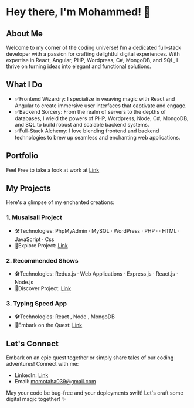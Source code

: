 # Hey there, I'm Mohammed! 👋

## About Me
Welcome to my corner of the coding universe! I'm a dedicated full-stack developer with a passion for crafting delightful digital experiences. With expertise in React, Angular, PHP, Wordpress, C#, MongoDB, and SQL, I thrive on turning ideas into elegant and functional solutions.

## What I Do
- ✅Frontend Wizardry: I specialize in weaving magic with React and Angular to create immersive user interfaces that captivate and engage.
- ✅Backend Sorcery: From the realm of servers to the depths of databases, I wield the powers of PHP, Wordpress, Node, C#, MongoDB, and SQL to build robust and scalable backend systems.
- ✅Full-Stack Alchemy: I love blending frontend and backend technologies to brew up seamless and enchanting web applications.

## Portfolio
Feel Free to take a look at work at [Link](https://leafy-puppy-5316c2.netlify.app)

## My Projects
Here's a glimpse of my enchanted creations:

### 1. Musalsali Project
   - 🛠️Technologies: PhpMyAdmin · MySQL · WordPress · PHP · · HTML · JavaScript · Css
   - 🌟Explore Project: [Link](http://musalsali.byethost9.com)

### 2. Recommended Shows
   - 🛠️Technologies: Redux.js · Web Applications · Express.js · React.js · Node.js
   - 🌟Discover Project: [Link](https://recommended-shows-mt.netlify.app/)

### 3. Typing Speed App
   - 🛠️Technologies: React , Node , MongoDB
   - 🌟Embark on the Quest: [Link](https://typing-speed-mt.netlify.app/)


## Let's Connect
Embark on an epic quest together or simply share tales of our coding adventures! Connect with me:
- LinkedIn: [Link](https://www.linkedin.com/in/mohammed-taha-07141422b/)
- Email: momotaha039@gmail.com

May your code be bug-free and your deployments swift! Let's craft some digital magic together! ✨
